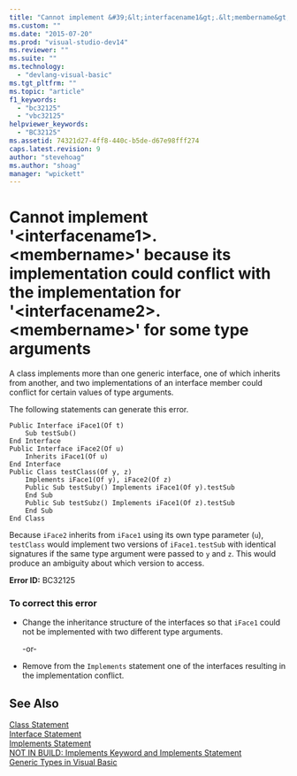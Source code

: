 ```yaml
---
title: "Cannot implement &#39;&lt;interfacename1&gt;.&lt;membername&gt;&#39; because its implementation could conflict with the implementation for &#39;&lt;interfacename2&gt;.&lt;membername&gt;&#39; for some type arguments | Microsoft Docs"
ms.custom: ""
ms.date: "2015-07-20"
ms.prod: "visual-studio-dev14"
ms.reviewer: ""
ms.suite: ""
ms.technology: 
  - "devlang-visual-basic"
ms.tgt_pltfrm: ""
ms.topic: "article"
f1_keywords: 
  - "bc32125"
  - "vbc32125"
helpviewer_keywords: 
  - "BC32125"
ms.assetid: 74321d27-4ff8-440c-b5de-d67e98fff274
caps.latest.revision: 9
author: "stevehoag"
ms.author: "shoag"
manager: "wpickett"
---
```

# Cannot implement &#39;&lt;interfacename1&gt;.&lt;membername&gt;&#39; because its implementation could conflict with the implementation for &#39;&lt;interfacename2&gt;.&lt;membername&gt;&#39; for some type arguments
A class implements more than one generic interface, one of which inherits from another, and two implementations of an interface member could conflict for certain values of type arguments.  
  
 The following statements can generate this error.  
  
```  
Public Interface iFace1(Of t)  
    Sub testSub()  
End Interface  
Public Interface iFace2(Of u)  
    Inherits iFace1(Of u)  
End Interface  
Public Class testClass(Of y, z)  
    Implements iFace1(Of y), iFace2(Of z)  
    Public Sub testSuby() Implements iFace1(Of y).testSub  
    End Sub  
    Public Sub testSubz() Implements iFace1(Of z).testSub  
    End Sub  
End Class  
```  
  
 Because `iFace2` inherits from `iFace1` using its own type parameter (`u`), `testClass` would implement two versions of `iFace1.testSub` with identical signatures if the same type argument were passed to `y` and `z`. This would produce an ambiguity about which version to access.  
  
 **Error ID:** BC32125  
  
### To correct this error  
  
-   Change the inheritance structure of the interfaces so that `iFace1` could not be implemented with two different type arguments.  
  
     -or-  
  
-   Remove from the `Implements` statement one of the interfaces resulting in the implementation conflict.  
  
## See Also  
 [Class Statement](../../visual-basic/language-reference/statements/class-statement.md)   
 [Interface Statement](../../visual-basic/language-reference/statements/interface-statement.md)   
 [Implements Statement](../../visual-basic/language-reference/statements/implements-statement.md)   
 [NOT IN BUILD: Implements Keyword and Implements Statement](http://msdn.microsoft.com/en-us/b96560f7-6413-480f-a1e2-f80253bab5be)   
 [Generic Types in Visual Basic](../../visual-basic/programming-guide/language-features/data-types/generic-types.md)